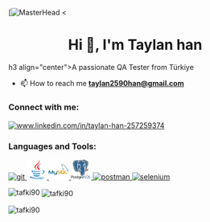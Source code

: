 [![MasterHead](http://qatraininghub.com/wp-content/uploads/2024/06/Selenium-Automation-Testing-With-Java.jpg)
<<h1 align="center">Hi 👋, I'm Taylan han</h1>
h3 align="center">A passionate QA Tester from Türkiye</h3>

- 📫 How to reach me **taylan2590han@gmail.com**

<h3 align="left">Connect with me:</h3>
<p align="left">
<a href="https://linkedin.com/in/www.linkedin.com/in/taylan-han-257259374" target="blank"><img align="center" src="https://raw.githubusercontent.com/rahuldkjain/github-profile-readme-generator/master/src/images/icons/Social/linked-in-alt.svg" alt="www.linkedin.com/in/taylan-han-257259374" height="30" width="40" /></a>
</p>

<h3 align="left">Languages and Tools:</h3>
<p align="left"> <a href="https://git-scm.com/" target="_blank" rel="noreferrer"> <img src="https://www.vectorlogo.zone/logos/git-scm/git-scm-icon.svg" alt="git" width="40" height="40"/> </a> <a href="https://www.java.com" target="_blank" rel="noreferrer"> <img src="https://raw.githubusercontent.com/devicons/devicon/master/icons/java/java-original.svg" alt="java" width="40" height="40"/> </a> <a href="https://www.mysql.com/" target="_blank" rel="noreferrer"> <img src="https://raw.githubusercontent.com/devicons/devicon/master/icons/mysql/mysql-original-wordmark.svg" alt="mysql" width="40" height="40"/> </a> <a href="https://www.postgresql.org" target="_blank" rel="noreferrer"> <img src="https://raw.githubusercontent.com/devicons/devicon/master/icons/postgresql/postgresql-original-wordmark.svg" alt="postgresql" width="40" height="40"/> </a> <a href="https://postman.com" target="_blank" rel="noreferrer"> <img src="https://www.vectorlogo.zone/logos/getpostman/getpostman-icon.svg" alt="postman" width="40" height="40"/> </a> <a href="https://www.selenium.dev" target="_blank" rel="noreferrer"> <img src="https://raw.githubusercontent.com/detain/svg-logos/780f25886640cef088af994181646db2f6b1a3f8/svg/selenium-logo.svg" alt="selenium" width="40" height="40"/> </a> </p>

<p><img align="left" src="https://github-readme-stats.vercel.app/api/top-langs?username=tafki90&show_icons=true&locale=en&layout=compact" alt="tafki90" /></p>

<p>&nbsp;<img align="center" src="https://github-readme-stats.vercel.app/api?username=tafki90&show_icons=true&locale=en" alt="tafki90" /></p>

<p><img align="center" src="https://github-readme-streak-stats.herokuapp.com/?user=tafki90&" alt="tafki90" /></p>

